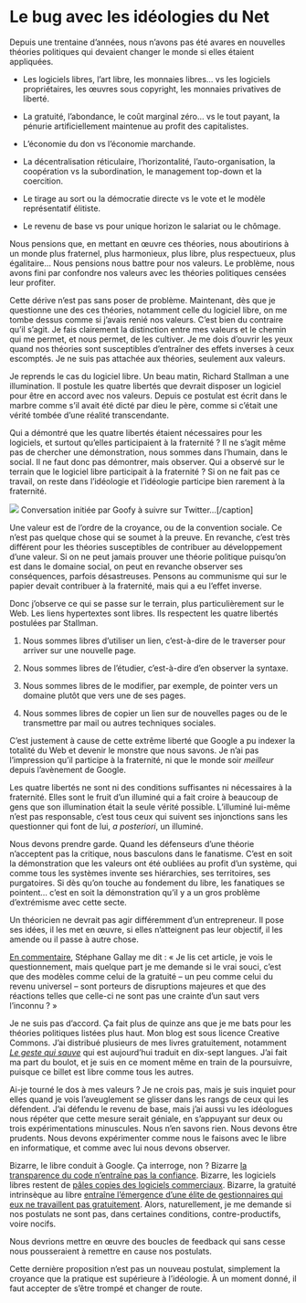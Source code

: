 # Le bug avec les idéologies du Net

Depuis une trentaine d’années, nous n’avons pas été avares en nouvelles théories politiques qui devaient changer le monde si elles étaient appliquées.<span id="more-44727"></span>

- Les logiciels libres, l’art libre, les monnaies libres… vs les logiciels propriétaires, les œuvres sous copyright, les monnaies privatives de liberté.

- La gratuité, l’abondance, le coût marginal zéro… vs le tout payant, la pénurie artificiellement maintenue au profit des capitalistes.

- L’économie du don vs l’économie marchande.

- La décentralisation réticulaire, l’horizontalité, l’auto-organisation, la coopération vs la subordination, le management top-down et la coercition.

- Le tirage au sort ou la démocratie directe vs le vote et le modèle représentatif élitiste.

- Le revenu de base vs pour unique horizon le salariat ou le chômage.

Nous pensions que, en mettant en œuvre ces théories, nous aboutirions à un monde plus fraternel, plus harmonieux, plus libre, plus respectueux, plus égalitaire… Nous pensions nous battre pour nos valeurs. Le problème, nous avons fini par confondre nos valeurs avec les théories politiques censées leur profiter.

Cette dérive n’est pas sans poser de problème. Maintenant, dès que je questionne une des ces théories, notamment celle du logiciel libre, on me tombe dessus comme si j’avais renié nos valeurs. C’est bien du contraire qu’il s’agit. Je fais clairement la distinction entre mes valeurs et le chemin qui me permet, et nous permet, de les cultiver. Je me dois d’ouvrir les yeux quand nos théories sont susceptibles d’entraîner des effets inverses à ceux escomptés. Je ne suis pas attachée aux théories, seulement aux valeurs.

Je reprends le cas du logiciel libre. Un beau matin, Richard Stallman a une illumination. Il postule les quatre libertés que devrait disposer un logiciel pour être en accord avec nos valeurs. Depuis ce postulat est écrit dans le marbre comme s’il avait été dicté par dieu le père, comme si c’était une vérité tombée d’une réalité transcendante.

Qui a démontré que les quatre libertés étaient nécessaires pour les logiciels, et surtout qu’elles participaient à la fraternité ? Il ne s’agit même pas de chercher une démonstration, nous sommes dans l’humain, dans le social. Il ne faut donc pas démontrer, mais observer. Qui a observé sur le terrain que le logiciel libre participait à la fraternité ? Si on ne fait pas ce travail, on reste dans l’idéologie et l’idéologie participe bien rarement à la fraternité.

![](https://tcrouzet.com/images_tc/2017/01/jcfrog.png) Conversation initiée par Goofy à suivre sur Twitter…\[/caption\]

Une valeur est de l’ordre de la croyance, ou de la convention sociale. Ce n’est pas quelque chose qui se soumet à la preuve. En revanche, c’est très différent pour les théories susceptibles de contribuer au développement d’une valeur. Si on ne peut jamais prouver une théorie politique puisqu’on est dans le domaine social, on peut en revanche observer ses conséquences, parfois désastreuses. Pensons au communisme qui sur le papier devait contribuer à la fraternité, mais qui a eu l’effet inverse.

Donc j’observe ce qui se passe sur le terrain, plus particulièrement sur le Web. Les liens hypertextes sont libres. Ils respectent les quatre libertés postulées par Stallman.

1. Nous sommes libres d’utiliser un lien, c’est-à-dire de le traverser pour arriver sur une nouvelle page.

2. Nous sommes libres de l’étudier, c’est-à-dire d’en observer la syntaxe.

3. Nous sommes libres de le modifier, par exemple, de pointer vers un domaine plutôt que vers une de ses pages.

4. Nous sommes libres de copier un lien sur de nouvelles pages ou de le transmettre par mail ou autres techniques sociales.

C’est justement à cause de cette extrême liberté que Google a pu indexer la totalité du Web et devenir le monstre que nous savons. Je n’ai pas l’impression qu’il participe à la fraternité, ni que le monde soir *meilleur* depuis l’avènement de Google.

Les quatre libertés ne sont ni des conditions suffisantes ni nécessaires à la fraternité. Elles sont le fruit d’un illuminé qui a fait croire à beaucoup de gens que son illumination était la seule vérité possible. L’illuminé lui-même n’est pas responsable, c’est tous ceux qui suivent ses injonctions sans les questionner qui font de lui, *a posteriori*, un illuminé.

Nous devons prendre garde. Quand les défenseurs d’une théorie n’acceptent pas la critique, nous basculons dans le fanatisme. C’est en soit la démonstration que les valeurs ont été oubliées au profit d’un système, qui comme tous les systèmes invente ses hiérarchies, ses territoires, ses purgatoires. Si dès qu’on touche au fondement du libre, les fanatiques se pointent… c’est en soit la démonstration qu’il y a un gros problème d’extrémisme avec cette secte.

Un théoricien ne devrait pas agir différemment d’un entrepreneur. Il pose ses idées, il les met en œuvre, si elles n’atteignent pas leur objectif, il les amende ou il passe à autre chose.

[En commentaire](https://tcrouzet.com/2017/01/14/la-gratuite-fabrique-des-elites/#comment-184214), Stéphane Gallay me dit : « Je lis cet article, je vois le questionnement, mais quelque part je me demande si le vrai souci, c’est que des modèles comme celui de la gratuité – un peu comme celui du revenu universel – sont porteurs de disruptions majeures et que des réactions telles que celle-ci ne sont pas une crainte d’un saut vers l’inconnu ? »

Je ne suis pas d’accord. Ça fait plus de quinze ans que je me bats pour les théories politiques listées plus haut. Mon blog est sous licence Creative Commons. J’ai distribué plusieurs de mes livres gratuitement, notamment [*Le geste qui sauve*](https://tcrouzet.com/le-geste-qui-sauve/) qui est aujourd’hui traduit en dix-sept langues. J’ai fait ma part du boulot, et je suis en ce moment même en train de la poursuivre, puisque ce billet est libre comme tous les autres.

Ai-je tourné le dos à mes valeurs ? Je ne crois pas, mais je suis inquiet pour elles quand je vois l’aveuglement se glisser dans les rangs de ceux qui les défendent. J’ai défendu le revenu de base, mais j’ai aussi vu les idéologues nous répéter que cette mesure serait géniale, en s’appuyant sur deux ou trois expérimentations minuscules. Nous n’en savons rien. Nous devons être prudents. Nous devons expérimenter comme nous le faisons avec le libre en informatique, et comme avec lui nous devons observer.

Bizarre, le libre conduit à Google. Ça interroge, non ? Bizarre [la transparence du code n’entraîne pas la confiance](http://www.internetactu.net/2017/01/13/la-transparence-ne-suffira-pas/). Bizarre, les logiciels libres restent de [pâles copies des logiciels commerciaux](https://tcrouzet.com/2016/12/05/cest-libre-mais-cest-mauvais/). Bizarre, la gratuité intrinsèque au libre [entraîne l’émergence d’une élite de gestionnaires qui eux ne travaillent pas gratuitement](https://tcrouzet.com/2017/01/14/la-gratuite-fabrique-des-elites/). Alors, naturellement, je me demande si nos postulats ne sont pas, dans certaines conditions, contre-productifs, voire nocifs.

Nous devrions mettre en œuvre des boucles de feedback qui sans cesse nous pousseraient à remettre en cause nos postulats.

Cette dernière proposition n’est pas un nouveau postulat, simplement la croyance que la pratique est supérieure à l’idéologie. À un moment donné, il faut accepter de s’être trompé et changer de route.